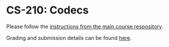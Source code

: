 # CS-210: Codecs

Please follow the [instructions from the main course
respository](https://gitlab.epfl.ch/lamp/cs-210-functional-programming-2019/blob/master/week11/00-homework8.md).

Grading and submission details can be found [here](https://gitlab.epfl.ch/lamp/cs-210-functional-programming-2019/blob/master/week1/02-grading-and-submission.md).
